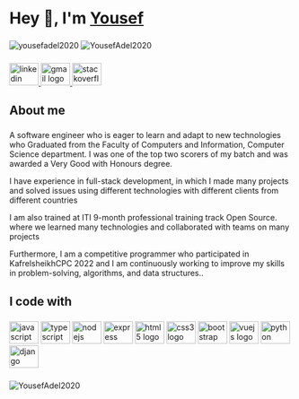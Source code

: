 # Hey 👋, I'm [Yousef](https://www.linkedin.com/in/yousef-adel-96083b1a5/) 

###

<div align="left">
  <p align="left"> <img src="https://komarev.com/ghpvc/?username=YousefAdel2020&label=Profile%20views&color=0e75b6&style=flat" alt="yousefadel2020" />
  <img src="https://img.shields.io/github/followers/YousefAdel2020?label=Followers" alt="YousefAdel2020" /></p>
  
</div>

###

<div align="left">
  <a href="https://www.linkedin.com/in/yousef-adel-96083b1a5/" target="_blank">
    <img src="https://raw.githubusercontent.com/maurodesouza/profile-readme-generator/master/src/assets/icons/social/linkedin/default.svg" width="52" height="40" alt="linkedin logo"  />
  </a>
  <a href="yousefadelabokaram@gmail.com" target="_blank">
    <img src="https://raw.githubusercontent.com/maurodesouza/profile-readme-generator/master/src/assets/icons/social/gmail/default.svg" width="52" height="40" alt="gmail logo"  />
  </a>
  <a href="https://stackoverflow.com/users/19118139/yousef-adel" target="_blank">
    <img src="https://raw.githubusercontent.com/maurodesouza/profile-readme-generator/master/src/assets/icons/social/stackoverflow/default.svg" width="52" height="40" alt="stackoverflow logo"  />
  </a>
</div>

###

<h2 align="left">About me</h2>

###

<p align="left">A software engineer who is eager to learn and adapt to new technologies who Graduated from the Faculty of Computers and Information, Computer Science department. I was one of the top two scorers of my batch and was awarded a Very Good with Honours degree.<br/>

I have experience in full-stack development, in which I made many projects and solved issues using different technologies with different clients from different countries<br/>

I am also trained at ITI 9-month professional training track Open Source. where we learned many technologies and collaborated with teams on many projects<br/>

Furthermore, I am a competitive programmer who participated in KafrelsheikhCPC 2022 and I am continuously working to improve my skills in problem-solving, algorithms, and data structures..</p>

###

<h2 align="left">I code with</h2>

###

<div align="left">
  <img src="https://cdn.jsdelivr.net/gh/devicons/devicon/icons/javascript/javascript-original.svg" height="40" width="52" alt="javascript logo"  />
  <img src="https://cdn.jsdelivr.net/gh/devicons/devicon/icons/typescript/typescript-original.svg" height="40" width="52" alt="typescript logo"  />
  <img src="https://cdn.jsdelivr.net/gh/devicons/devicon/icons/nodejs/nodejs-original.svg" height="40" width="52" alt="nodejs logo"  />
  <img src="https://cdn.jsdelivr.net/gh/devicons/devicon/icons/express/express-original.svg" height="40" width="52" alt="express logo"  />
  <img src="https://cdn.jsdelivr.net/gh/devicons/devicon/icons/html5/html5-original.svg" height="40" width="52" alt="html5 logo"  />
  <img src="https://cdn.jsdelivr.net/gh/devicons/devicon/icons/css3/css3-original.svg" height="40" width="52" alt="css3 logo"  />
  <img src="https://cdn.jsdelivr.net/gh/devicons/devicon/icons/bootstrap/bootstrap-original.svg" height="40" width="52" alt="bootstrap logo"  />
  <img src="https://cdn.jsdelivr.net/gh/devicons/devicon/icons/vuejs/vuejs-original.svg" height="40" width="52" alt="vuejs logo"  />
  <img src="https://cdn.jsdelivr.net/gh/devicons/devicon/icons/python/python-original.svg" height="40" width="52" alt="python logo"  />
  <img src="https://cdn.jsdelivr.net/gh/devicons/devicon/icons/django/django-plain.svg" height="40" width="52" alt="django logo"  />
</div>

###


<p>
 <img align="left" src="https://github-readme-stats.vercel.app/api?username=YousefAdel2020&show_icons=true&locale=en" alt="YousefAdel2020" />
</p>


###
